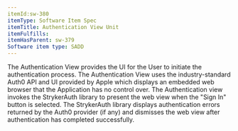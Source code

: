 ```yaml
---
itemId:sw-380
itemType: Software Item Spec
itemTitle: Authentication View Unit
itemFulfills: 
itemHasParent: sw-379
Software item type: SADD
---
```

The Authentication View provides the UI for the User to initiate the authentication process. The Authentication View uses the industry-standard Auth0 API and UI provided by Apple which displays an embedded web browser that the Application has no control over. The Authentication view invokes the StrykerAuth library to present the web view when the "Sign In" button is selected. The StrykerAuth library displays authentication errors returned by the Auth0 provider (if any) and dismisses the web view after authentication has completed successfully.
 
